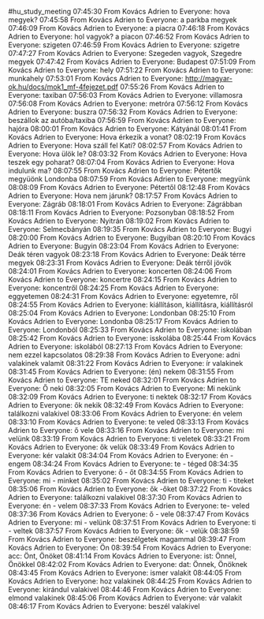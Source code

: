 #hu_study_meeting 
07:45:30 From Kovács Adrien to Everyone:
	hova megyek?
07:45:58 From Kovács Adrien to Everyone:
	a parkba megyek
07:46:09 From Kovács Adrien to Everyone:
	a piacra
07:46:18 From Kovács Adrien to Everyone:
	hol vagyok? a piacon
07:46:52 From Kovács Adrien to Everyone:
	szigeten
07:46:59 From Kovács Adrien to Everyone:
	szigetre
07:47:27 From Kovács Adrien to Everyone:
	Szegeden vagyok, Szegedre megyek
07:47:42 From Kovács Adrien to Everyone:
	Budapest
07:51:09 From Kovács Adrien to Everyone:
	hely
07:51:22 From Kovács Adrien to Everyone:
	munkahely
07:53:01 From Kovács Adrien to Everyone:
	http://magyar-ok.hu/docs/mok1_mf-4fejezet.pdf
07:55:26 From Kovács Adrien to Everyone:
	taxiban
07:56:03 From Kovács Adrien to Everyone:
	villamosra
07:56:08 From Kovács Adrien to Everyone:
	metróra
07:56:12 From Kovács Adrien to Everyone:
	buszra
07:56:32 From Kovács Adrien to Everyone:
	beszállok az autóba/taxiba
07:56:59 From Kovács Adrien to Everyone:
	hajóra
08:00:01 From Kovács Adrien to Everyone:
	Kátyánál
08:01:41 From Kovács Adrien to Everyone:
	Hova érkezik a vonat?
08:02:19 From Kovács Adrien to Everyone:
	Hova száll fel Kati?
08:02:57 From Kovács Adrien to Everyone:
	Hova ülök le?
08:03:32 From Kovács Adrien to Everyone:
	Hova teszek egy poharat?
08:07:04 From Kovács Adrien to Everyone:
	Hova indulunk ma?
08:07:55 From Kovács Adrien to Everyone:
	Pétertők megyüönk Londonba
08:07:59 From Kovács Adrien to Everyone:
	megyünk
08:08:09 From Kovács Adrien to Everyone:
	Pétertől
08:12:48 From Kovács Adrien to Everyone:
	Hova nem járunk?
08:17:57 From Kovács Adrien to Everyone:
	Zágráb
08:18:01 From Kovács Adrien to Everyone:
	Zágrábban
08:18:11 From Kovács Adrien to Everyone:
	Pozsonyban
08:18:52 From Kovács Adrien to Everyone:
	Nyitrán
08:19:02 From Kovács Adrien to Everyone:
	Selmecbányán
08:19:35 From Kovács Adrien to Everyone:
	Bugyi
08:20:00 From Kovács Adrien to Everyone:
	Bugyiban
08:20:10 From Kovács Adrien to Everyone:
	Bugyin
08:23:04 From Kovács Adrien to Everyone:
	Deák téren vagyok
08:23:18 From Kovács Adrien to Everyone:
	Deák térre megyek
08:23:31 From Kovács Adrien to Everyone:
	Deák térről jövök
08:24:01 From Kovács Adrien to Everyone:
	koncerten
08:24:06 From Kovács Adrien to Everyone:
	koncertre
08:24:15 From Kovács Adrien to Everyone:
	koncentről
08:24:25 From Kovács Adrien to Everyone:
	eggyetemen
08:24:31 From Kovács Adrien to Everyone:
	egyetemre, ről
08:24:55 From Kovács Adrien to Everyone:
	kiállításon, kiállításra, kiállításról
08:25:04 From Kovács Adrien to Everyone:
	Londonban
08:25:10 From Kovács Adrien to Everyone:
	Londonba
08:25:17 From Kovács Adrien to Everyone:
	Londonból
08:25:33 From Kovács Adrien to Everyone:
	iskolában
08:25:42 From Kovács Adrien to Everyone:
	isskolába
08:25:44 From Kovács Adrien to Everyone:
	iskolából
08:27:13 From Kovács Adrien to Everyone:
	nem ezzel kapcsolatos
08:29:38 From Kovács Adrien to Everyone:
	adni valakinek valamit
08:31:22 From Kovács Adrien to Everyone:
	ír valakinek
08:31:45 From Kovács Adrien to Everyone:
	(én) nekem
08:31:55 From Kovács Adrien to Everyone:
	TE neked
08:32:01 From Kovács Adrien to Everyone:
	Ő neki
08:32:05 From Kovács Adrien to Everyone:
	Mi nekünk
08:32:09 From Kovács Adrien to Everyone:
	ti nektek
08:32:17 From Kovács Adrien to Everyone:
	ők nekik
08:32:49 From Kovács Adrien to Everyone:
	találkozni valakivel
08:33:06 From Kovács Adrien to Everyone:
	én velem
08:33:10 From Kovács Adrien to Everyone:
	te veled
08:33:13 From Kovács Adrien to Everyone:
	ő vele
08:33:16 From Kovács Adrien to Everyone:
	mi velünk
08:33:19 From Kovács Adrien to Everyone:
	ti veletek
08:33:21 From Kovács Adrien to Everyone:
	ők velük
08:33:49 From Kovács Adrien to Everyone:
	kér valakit
08:34:04 From Kovács Adrien to Everyone:
	én - engem
08:34:24 From Kovács Adrien to Everyone:
	te - téged
08:34:35 From Kovács Adrien to Everyone:
	ő - őt
08:34:55 From Kovács Adrien to Everyone:
	mi - minket
08:35:02 From Kovács Adrien to Everyone:
	ti - titeket
08:35:06 From Kovács Adrien to Everyone:
	ők -őket
08:37:22 From Kovács Adrien to Everyone:
	találkozni valakivel
08:37:30 From Kovács Adrien to Everyone:
	én - velem
08:37:33 From Kovács Adrien to Everyone:
	te- veled
08:37:36 From Kovács Adrien to Everyone:
	ő - vele
08:37:47 From Kovács Adrien to Everyone:
	mi - velünk
08:37:51 From Kovács Adrien to Everyone:
	ti - veltek
08:37:57 From Kovács Adrien to Everyone:
	ők - velük
08:38:59 From Kovács Adrien to Everyone:
	beszélgetek magammal
08:39:47 From Kovács Adrien to Everyone:
	Ön
08:39:54 From Kovács Adrien to Everyone:
	acc: Önt, Önöket
08:41:14 From Kovács Adrien to Everyone:
	ist: Önnel, Önökkel
08:42:02 From Kovács Adrien to Everyone:
	dat: Önnek, Önöknek
08:43:45 From Kovács Adrien to Everyone:
	ismer valakit
08:44:05 From Kovács Adrien to Everyone:
	hoz valakinek
08:44:25 From Kovács Adrien to Everyone:
	kirándul valakivel
08:44:46 From Kovács Adrien to Everyone:
	elmond valakinek
08:45:06 From Kovács Adrien to Everyone:
	vár valakit
08:46:17 From Kovács Adrien to Everyone:
	beszél valakivel
